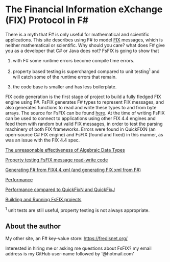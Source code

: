 # The Financial Information eXchange (FIX) Protocol in F# #


There is a myth that F# is only useful for mathematical and scientific applications. This site describes using F# to model [FIX](https://en.wikipedia.org/wiki/Financial_Information_eXchange) messages, which is neither mathematical or scientific. Why should you care? what does F# give you as a developer that C# or Java does not? FsFIX is going to show that 

1. with F# some runtime errors become compile time errors.

2. property based testing is supercharged compared to unit testing<sup>1</sup> and will catch some of the runtime errors that remain.

3. the code base is smaller and has less boilerplate.

FIX code generation is the first stage of project to build a fully fledged FIX engine using F#. FsFIX generates F# types to represent FIX messages, and also generates functions to read and write these types to and from byte arrays. The source for FsFIX can be found [here](https://github.com/Ian144/fsFix). At the time of writing FsFIX can be used to connect to applications using other FIX 4.4 engines and feed them with random but valid FIX messages, in order to test the parsing machinery of both FIX frameworks. Errors were found in QuickFIXN (an open-source C# FIX engine) and FsFIX (found and fixed) in this manner, as was an issue with the FIX 4.4 spec.

[The unreasonable effectiveness of Algebraic Data Types](ADTs.md)

[Property testing FsFIX message read-write code](PropertyTesting.md)

[Generating F# from FIX4.4.xml (and generating FIX xml from F#)](GeneratingFsFix.md)

[Performance](Performance.md)

[Performance compared to QuickFixN and QuickFixJ](PerformanceUpdate.md)

[Building and Running FsFIX projects](BuildRun.md)


<sup>1</sup> unit tests are still useful, property testing is not always appropriate.

## About the author

My other site, an F# key-value store: https://fredisnet.org/

Interested in hiring me or asking me questions about FsFIX? my email address is my GitHub user-name followed by '@hotmail.com'




